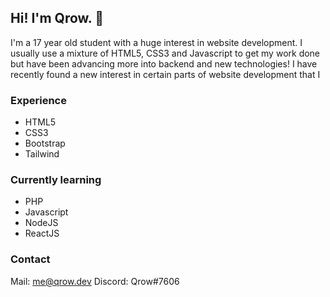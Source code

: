 ## Hi! I'm Qrow. 👋 ##

I'm a 17 year old student with a huge interest in website development. I usually use a mixture of HTML5, CSS3 and Javascript to get my work done but have been advancing more into backend and new technologies! I have recently found a new interest in certain parts of website development that I 

### Experience ###
  * HTML5
  * CSS3
  * Bootstrap
  * Tailwind

### Currently learning ###
  * PHP
  * Javascript
  * NodeJS
  * ReactJS

### Contact ###

Mail: me@qrow.dev
Discord: Qrow#7606
